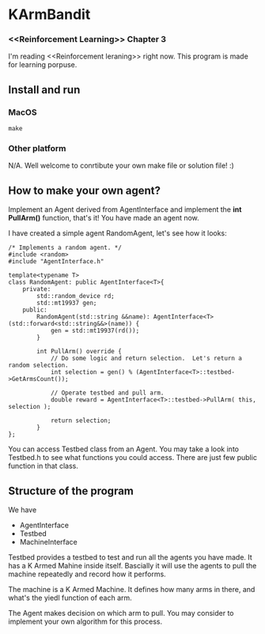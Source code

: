 # KArmBandit
### **\<<Reinforcement Learning\>> Chapter 3**
I'm reading \<<Reinforcement leraning\>> right now.  This program is made for learning porpuse.  

## Install and run
### MacOS
```make```

### Other platform
N/A.  Well welcome to conrtibute your own make file or solution file!  :)



## How to make your own agent?
Implement an Agent derived from AgentInterface and implement the **int PullArm()** function, that's it!  You have made an agent now.

I have created a simple agent RandomAgent, let's see how it looks:
```
/* Implements a random agent. */
#include <random>
#include "AgentInterface.h"

template<typename T>
class RandomAgent: public AgentInterface<T>{
    private:
        std::random_device rd;
        std::mt19937 gen;
    public:
        RandomAgent(std::string &&name): AgentInterface<T>(std::forward<std::string&&>(name)) {
            gen = std::mt19937(rd());
        }

        int PullArm() override {
            // Do some logic and return selection.  Let's return a random selection.
            int selection = gen() % (AgentInterface<T>::testbed->GetArmsCount());

            // Operate testbed and pull arm.
            double reward = AgentInterface<T>::testbed->PullArm( this, selection );

            return selection;
        }
};
```
You can access Testbed class from an Agent.   You may take a look into Testbed.h to see what functions you could access.  There are just few public function in that class.

## Structure of the program
We have
- AgentInterface
- Testbed
- MachineInterface

Testbed provides a testbed to test and run all the agents you have made.  It has a K Armed Mahine inside itself.  Bascially it will use the agents to pull the machine repeatedly and record how it performs.

The machine is a K Armed Machine.  It defines how many arms in there, and what's the yiedl function of each arm.

The Agent makes decision on which arm to pull.  You may consider to implement your own algorithm for this process.

